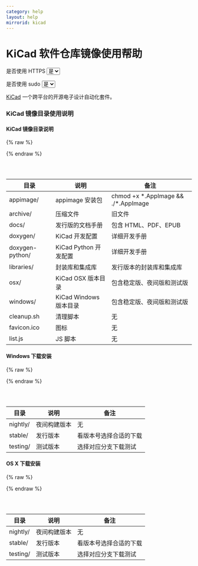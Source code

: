 ```yaml
---
category: help
layout: help
mirrorid: kicad
---
```


# KiCad 软件仓库镜像使用帮助

<form class="form-inline">
<div class="form-group">
	<label>是否使用 HTTPS</label>
	<select id="http-select" class="form-control content-select" data-target="#content-0,#content-1,#content-2">
	  <option data-http_protocol="https://" selected>是</option>
	  <option data-http_protocol="http://">否</option>
	</select>
</div>
</form>


<form class="form-inline">
<div class="form-group">
	<label>是否使用 sudo</label>
	<select id="sudo-select" class="form-control content-select" data-target="#content-0,#content-1,#content-2">
	  <option data-sudo="sudo " data-sudoE="sudo -E " selected>是</option>
	  <option data-sudo="" data-sudoE="">否</option>
	</select>
</div>
</form>



[KiCad](http://kicad.org/) 一个跨平台的开源电子设计自动化套件。

### KiCad 镜像目录使用说明

#### KiCad 镜像目录说明



{% raw %}
<script id="template-0" type="x-tmpl-markup">
{{http_protocol}}{{mirror}}/
</script>
{% endraw %}

<p></p>

<pre>
<code id="content-0" class="language-plaintext" data-template="#template-0" data-select="#http-select,#sudo-select">
</code>
</pre>


目录	        |	说明    |    备注
-----------|----------|---------
appimage/    |appimage 安装包|chmod +x \*.AppImage && ./*.AppImage
archive/    |压缩文件 | 旧文件
docs/    |发行版的文档手册 | 包含 HTML、PDF、EPUB
doxygen/    |KiCad 开发配置 | 详细开发手册
doxygen-python/    |KiCad Python 开发配置 | 详细开发手册
libraries/    |封装库和集成库 | 发行版本的封装库和集成库
osx/    | KiCad OSX 版本目录    | 包含稳定版、夜间版和测试版
windows/    | KiCad Windows 版本目录    | 包含稳定版、夜间版和测试版
cleanup.sh    | 清理脚本    |无
favicon.ico    |图标    |无
list.js |JS 脚本    |无


#### Windows 下载安装



{% raw %}
<script id="template-1" type="x-tmpl-markup">
{{http_protocol}}{{mirror}}/windows/
</script>
{% endraw %}

<p></p>

<pre>
<code id="content-1" class="language-plaintext" data-template="#template-1" data-select="#http-select,#sudo-select">
</code>
</pre>


目录	        |	说明    |    备注
-----------|----------|---------
nightly/	| 夜间构建版本 | 无
stable/		| 发行版本 | 看版本号选择合适的下载
testing/	| 测试版本 | 选择对应分支下载测试

#### OS X 下载安装



{% raw %}
<script id="template-2" type="x-tmpl-markup">
{{http_protocol}}{{mirror}}/osx/
</script>
{% endraw %}

<p></p>

<pre>
<code id="content-2" class="language-plaintext" data-template="#template-2" data-select="#http-select,#sudo-select">
</code>
</pre>



目录	        |	说明    |    备注
-----------|----------|---------
nightly/	| 夜间构建版本 | 无
stable/		| 发行版本 | 看版本号选择合适的下载
testing/	| 测试版本 | 选择对应分支下载测试



